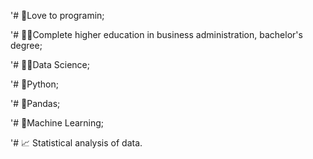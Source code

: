 '# 💚Love to programin;

'# 👨‍🎓Complete higher education in business administration, bachelor's degree;

'# 👨‍🔬Data Science;

'# 🐍Python;

'# 🐼Pandas;

'# 🧮Machine Learning;

'# 📈 Statistical analysis of data.
